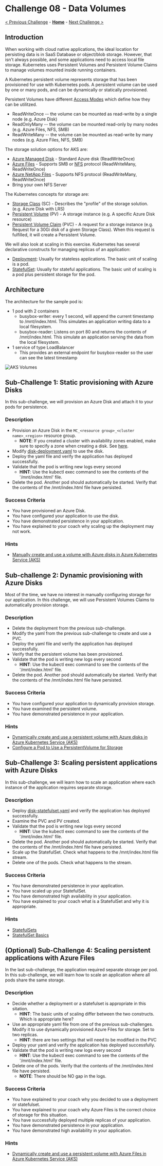 # Challenge 08 - Data Volumes

[< Previous Challenge](./Challenge-07-scaling.md) - **[Home](../README.md)** - [Next Challenge >](./Challenge-09-privatecluster.md)

## Introduction

When working with cloud native applications, the ideal location for persisting data is in SaaS Database or object/blob storage.  However, that isn't always possible, and some applications need to access local file storage.  Kubernetes uses Persistent Volumes and Persistent Volume Claims to manage volumes mounted inside running containers.

A Kubernetes persistent volume represents storage that has been provisioned for use with Kubernetes pods. A persistent volume can be used by one or many pods, and can be dynamically or statically provisioned.

Persistent Volumes have different [Access Modes](https://kubernetes.io/docs/concepts/storage/persistent-volumes/#access-modes) which define how they can be utilitzed.  
* ReadWriteOnce -- the volume can be mounted as read-write by a single node (e.g. Azure Disk)
* ReadOnlyMany -- the volume can be mounted read-only by many nodes (e.g. Azure Files, NFS, SMB)
* ReadWriteMany -- the volume can be mounted as read-write by many nodes (e.g. Azure Files, NFS, SMB)

The storage solution options for AKS are:

* [Azure Managed Disk](https://docs.microsoft.com/en-us/azure/virtual-machines/managed-disks-overview) - Standard Azure disk (ReadWriteOnce)
* [Azure Files](https://docs.microsoft.com/en-us/azure/storage/files/storage-files-introduction) - Supports SMB or [NFS](https://en.wikipedia.org/wiki/Network_File_System) protocol (ReadWriteMany, ReadWriteOnce)
* [Azure NetApp Files](https://docs.microsoft.com/en-us/azure/azure-netapp-files/azure-netapp-files-introduction) - Supports NFS protocol (ReadWriteMany, ReadWriteOnce)
* Bring your own NFS Server

The Kubernetes concepts for storage are:

* [Storage Class](https://kubernetes.io/docs/concepts/storage/storage-classes/) (SC) - Describes the "profile" of the storage solution.  (e.g. Azure Disk with LRS)
* [Persistent Volume](https://kubernetes.io/docs/concepts/storage/persistent-volumes/) (PV) - A storage instance (e.g. A specific Azure Disk resource)
* [Persistent Volume Claim](https://kubernetes.io/docs/concepts/storage/dynamic-provisioning/) (PVC) - A request for a storage instance (e.g. Request for a 30Gi disk of a given Storage Class).  When this request is fulfilled, it will create a Persistent Volume.

We will also look at scaling in this exercise. Kubernetes has several declarative constructs for managing replicas of an application:

- [Deployment](https://kubernetes.io/docs/concepts/workloads/controllers/deployment/): Usually for stateless applications. The basic unit of scaling is a pod.
- [StatefulSet](https://kubernetes.io/docs/concepts/workloads/controllers/statefulset/): Usually for stateful applications. The basic unit of scaling is a pod plus persistent storage for the pod.

## Architecture

The architecture for the sample pod is:

* 1 pod with 2 containers
  * busybox-writer: every 1 second, will append the current timestamp to /mnt/index.html.  This simulates an application writing data to a local filesystem.
  * busybox-reader: Listens on port 80 and returns the contents of /mnt/index.html.  This simulate an application serving the data from the local filesystem.
* 1 service of type LoadBalancer
  * This provides an external endpoint for busybox-reader so the user can see the latest timestamp

![AKS Volumes](Resources/img/aks-volumes.png)

## Sub-Challenge 1: Static provisioning with Azure Disks

In this sub-challenge, we will provision an Azure Disk and attach it to your pods for persistence.

### Description

- Provision an Azure Disk in the `MC_<resource group>_<cluster name>_<region>` resource group.
  - **NOTE**: If you created a cluster with availability zones enabled, make sure to specify a zone when creating a disk. See [here](https://docs.microsoft.com/en-us/azure/aks/availability-zones#azure-disks-limitations).
- Modify [disk-deployment.yaml](Resources/Challenge-08/disk-deployment.yaml) to use the disk.
- Deploy the yaml file and verify the application has deployed successfully.
- Validate that the pod is writing new logs every second
  - **HINT**: Use the kubectl exec command to see the contents of the '/mnt/index.html' file.
- Delete the pod. Another pod should automatically be started. Verify that the contents of the /mnt/index.html file have persisted.

### Success Criteria

- You have provisioned an Azure Disk.
- You have configured your application to use the disk.
- You have demonstrated persistence in your application.
- You have explained to your coach why scaling up the deployment may not work.

### Hints

- [Manually create and use a volume with Azure disks in Azure Kubernetes Service (AKS)](https://docs.microsoft.com/en-us/azure/aks/azure-disk-volume)

## Sub-challenge 2: Dynamic provisioning with Azure Disks

Most of the time, we have no interest in manually configuring storage for our application. In this challenge, we will use Persistent Volumes Claims to automatically provision storage.

### Description

- Delete the deployment from the previous sub-challenge.
- Modify the yaml from the previous sub-challenge to create and use a PVC.
- Deploy the yaml file and verify the application has deployed successfully.
- Verify that the persistent volume has been provisioned.
- Validate that the pod is writing new logs every second
  - **HINT**: Use the kubectl exec command to see the contents of the '/mnt/index.html' file.
- Delete the pod. Another pod should automatically be started. Verify that the contents of the /mnt/index.html file have persisted.

### Success Criteria

- You have configured your application to dynamically provision storage.
- You have examined the persistent volume.
- You have demonstrated persistence in your application.

### Hints

- [Dynamically create and use a persistent volume with Azure disks in Azure Kubernetes Service (AKS)](https://docs.microsoft.com/en-us/azure/aks/azure-disks-dynamic-pv)
- [Configure a Pod to Use a PersistentVolume for Storage](https://kubernetes.io/docs/tasks/configure-pod-container/configure-persistent-volume-storage/)

## Sub-Challenge 3: Scaling persistent applications with Azure Disks

In this sub-challenge, we will learn how to scale an application where each instance of the application requires separate storage.

### Description

- Deploy [disk-statefulset.yaml](Resources/Challenge-08/disk-statefulset.yaml) and verify the application has deployed successfully.
- Examine the PVC and PV created.
- Validate that the pod is writing new logs every second
  - **HINT**: Use the kubectl exec command to see the contents of the '/mnt/index.html' file.
- Delete the pod. Another pod should automatically be started. Verify that the contents of the /mnt/index.html file have persisted.
- Scale up the StatefulSet. Check what happens to the /mnt/index.html file stream.
- Delete one of the pods. Check what happens to the stream.

### Success Criteria

- You have demonstrated persistence in your application.
- You have scaled up your StatefulSet.
- You have demonstrated high availability in your application.
- You have explained to your coach what is a StatefulSet and why it is appropriate.

### Hints

- [StatefulSets](https://kubernetes.io/docs/concepts/workloads/controllers/statefulset/)
- [StatefulSet Basics](https://kubernetes.io/docs/tutorials/stateful-application/basic-stateful-set/)

## (Optional) Sub-Challenge 4: Scaling persistent applications with Azure Files

In the last sub-challenge, the application required separate storage per pod. In this sub-challenge, we will learn how to scale an application where all pods share the same storage.

### Description

- Decide whether a deployment or a statefulset is appropriate in this sitation.
  - **HINT**: The basic units of scaling differ between the two constructs. Which is appropriate here?
- Use an appropriate yaml file from one of the previous sub-challenges. Modify it to use dynamically provisioned Azure Files for storage. Set to two replicas.
  - **HINT**: there are two settings that will need to be modified in the PVC
 - Deploy your yaml and verify the application has deployed successfully.
- Validate that the pod is writing new logs every second
  - **HINT**: Use the kubectl exec command to see the contents of the '/mnt/index.html' file.
- Delete one of the pods. Verify that the contents of the /mnt/index.html file have persisted.
  - **NOTE**: There should be NO gap in the logs.

### Success Criteria

- You have explained to your coach why you decided to use a deployment or statefulset.
- You have explained to your coach why Azure Files is the correct choice of storage for this situation.
- You have successfully deployed multiple replicas of your application.
- You have demonstrated persistence in your application.
- You have demonstrated high availability in your application.

### Hints

- [Dynamically create and use a persistent volume with Azure Files in Azure Kubernetes Service (AKS)](https://docs.microsoft.com/en-us/azure/aks/azure-files-dynamic-pv)
